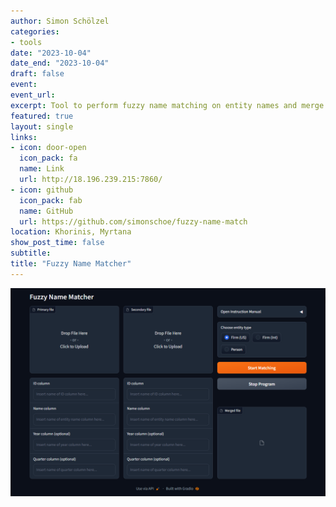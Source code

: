 ```yaml
---
author: Simon Schölzel
categories:
- tools
date: "2023-10-04"
date_end: "2023-10-04"
draft: false
event: 
event_url: 
excerpt: Tool to perform fuzzy name matching on entity names and merge financial datasets in the absence of unique keys.
featured: true
layout: single
links:
- icon: door-open
  icon_pack: fa
  name: Link
  url: http://18.196.239.215:7860/
- icon: github
  icon_pack: fab
  name: GitHub
  url: https://github.com/simonschoe/fuzzy-name-match
location: Khorinis, Myrtana
show_post_time: false
subtitle: 
title: "Fuzzy Name Matcher"
---
```


![](fnm.jpg)


